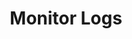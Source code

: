 ---
sidebar_position: 7
title: "Monitor Logs"
sidebar_label: "Monitor Logs"
description: "Observe log activity in Debian environments - utilize real-time log monitoring, alerting systems, log watching tools, and continuous log surveillance."
keywords:
  - "debian log monitoring"
  - "real-time log watching"
  - "log alerting systems"
  - "continuous monitoring"
  - "log surveillance"
tags:
  - debian
  - log-monitoring
  - real-time-monitoring
  - log-alerting
  - log-surveillance
slug: /linux/debian/administration/log-management/monitor-logs
---